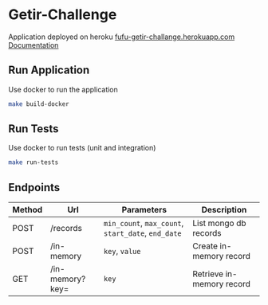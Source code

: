 # Getir-Challenge

Application deployed on heroku [fufu-getir-challange.herokuapp.com](https://fufu-getir-challange.herokuapp.com/)
[Documentation](https://fufu-getir-challange.herokuapp.com)

## Run Application

Use docker to run the application

```bash
make build-docker
```

## Run Tests

Use docker to run tests (unit and integration)

```bash
make run-tests
```

## Endpoints

| Method        | Url                     | Parameters |Description | 
| ------------- | ------------------------| -----------|-------------
| POST          | /records                | `min_count`, `max_count`, `start_date`, `end_date`           |List mongo db records    |
| POST          | /in-memory              | `key`, `value`           |Create in-memory record  |
| GET           | /in-memory?key=         | `key`                    |Retrieve in-memory record|

